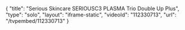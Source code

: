 {
    "title": "Serious Skincare SERIOUSC3 PLASMA Trio Double Up Plus",
    "type": "solo",
    "layout": "iframe-static",
    "videoId": "112330713",
    "url": "\/tvpembed\/112330713"
}